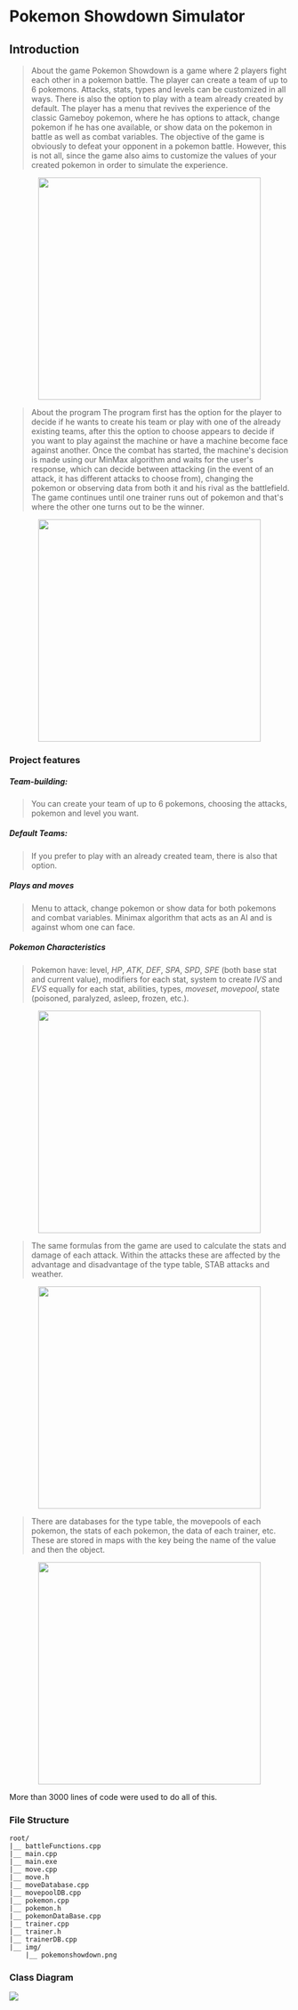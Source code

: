 # Pokemon Showdown Simulator



Introduction
-----

> About the game
Pokemon Showdown is a game where 2 players fight each other in a pokemon battle. The player can create a team of up to 6 pokemons. Attacks, stats, types and levels can be customized in all ways. There is also the option to play with a team already created by default. The player has a menu that revives the experience of the classic Gameboy pokemon, where he has options to attack, change pokemon if he has one available, or show data on the pokemon in battle as well as combat variables. The objective of the game is obviously to defeat your opponent in a pokemon battle. However, this is not all, since the game also aims to customize the values of your created pokemon in order to simulate the experience.

<p align="center"><img src="https://imgur.com/Ub8b3sF.png " width=400></p>  

> About the program
The program first has the option for the player to decide if he wants to create his team or play with one of the already existing teams, after this the option to choose appears to decide if you want to play against the machine or have a machine become face against another. Once the combat has started, the machine's decision is made using our MinMax algorithm and waits for the user's response, which can decide between attacking (in the event of an attack, it has different attacks to choose from), changing the pokemon or observing data from both it and his rival as the battlefield. The game continues until one trainer runs out of pokemon and that's where the other one turns out to be the winner.  
<p align="center"><img src="https://imgur.com/LEGAjqJ.png" width=400></p>  


### Project features
##### Team-building:  
>You can create your team of up to 6 pokemons, choosing the attacks, pokemon and level you want.
##### Default Teams:  
>If you prefer to play with an already created team, there is also that option.
##### Plays and moves
>Menu to attack, change pokemon or show data for both pokemons and combat variables.
Minimax algorithm that acts as an AI and is against whom one can face.

##### Pokemon Characteristics
>Pokemon have: 
level, _HP_, _ATK_, _DEF_, _SPA_, _SPD_, _SPE_ (both base stat and current value), modifiers for each stat, system to create _IVS_ and _EVS_ equally for each stat, abilities, types, _moveset_, _movepool_, state (poisoned, paralyzed, asleep, frozen, etc.).

<p align="center"><img src="https://imgur.com/UfMCKy9.png " width=400></p>  


> The same formulas from the game are used to calculate the stats and damage of each attack. Within the attacks these are affected by the advantage and disadvantage of the type table, STAB attacks and weather.

<p align="center"><img src="https://imgur.com/D66yJcf.png " width=400></p>  

> There are databases for the type table, the movepools of each pokemon, the stats of each pokemon, the data of each trainer, etc. These are stored in maps with the key being the name of the value and then the object.
<p align="center"><img src="https://imgur.com/jCXy78E.png " width=400></p>  


More than 3000 lines of code were used to do all of this.


### File Structure
```
root/
|__ battleFunctions.cpp
|__ main.cpp
|__ main.exe
|__ move.cpp
|__ move.h	
|__ moveDatabase.cpp
|__ movepoolDB.cpp
|__ pokemon.cpp
|__ pokemon.h
|__ pokemonDataBase.cpp
|__ trainer.cpp
|__ trainer.h
|__ trainerDB.cpp	
|__ img/
    |__ pokemonshowdown.png				
```

### Class Diagram
<p aling="center">
<img src="https://github.com/CS1103/proyecto-final-grupo8_pokemon/blob/main/img/UML%20class.png">
</p>

